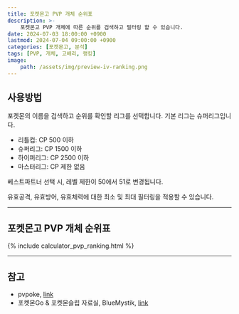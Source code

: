 ```yaml
---
title: 포켓몬고 PVP 개체 순위표
description: >-
    포켓몬고 PVP 개체에 따른 순위를 검색하고 필터링 할 수 있습니다.
date: 2024-07-03 18:00:00 +0900
lastmod: 2024-07-04 09:00:00 +0900
categories: [포켓몬고, 분석]
tags: [PVP, 개체, 고배리, 랭킹]
image:
    path: /assets/img/preview-iv-ranking.png
---
```


## 사용방법

포켓몬의 이름을 검색하고 순위를 확인할 리그를 선택합니다. 기본 리그는 슈퍼리그입니다.
- 리틀컵: CP 500 이하
- 슈퍼리그: CP 1500 이하
- 하이퍼리그: CP 2500 이하
- 마스터리그: CP 제한 없음

베스트파트너 선택 시, 레벨 제한이 50에서 51로 변경됩니다.

유효공격, 유효방어, 유효체력에 대한 최소 및 최대 필터링을 적용할 수 있습니다.

---

## 포켓몬고 PVP 개체 순위표

{% include calculator_pvp_ranking.html %}

---

## 참고

- pvpoke, [link](https://pvpoke.com/)
- 포켓몬Go & 포켓몬슬립 자료실, BlueMystik, [link](https://blog.naver.com/suikun2002)
